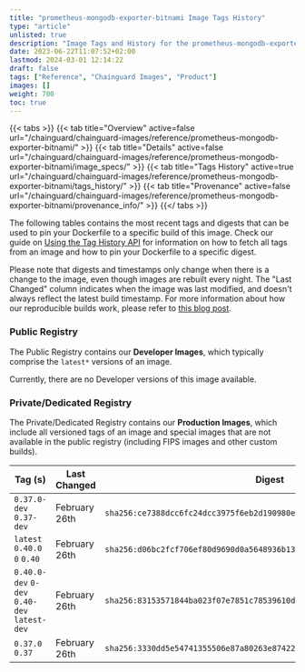 ```yaml
---
title: "prometheus-mongodb-exporter-bitnami Image Tags History"
type: "article"
unlisted: true
description: "Image Tags and History for the prometheus-mongodb-exporter-bitnami Chainguard Image"
date: 2023-06-22T11:07:52+02:00
lastmod: 2024-03-01 12:14:22
draft: false
tags: ["Reference", "Chainguard Images", "Product"]
images: []
weight: 700
toc: true
---
```


{{< tabs >}}
{{< tab title="Overview" active=false url="/chainguard/chainguard-images/reference/prometheus-mongodb-exporter-bitnami/" >}}
{{< tab title="Details" active=false url="/chainguard/chainguard-images/reference/prometheus-mongodb-exporter-bitnami/image_specs/" >}}
{{< tab title="Tags History" active=true url="/chainguard/chainguard-images/reference/prometheus-mongodb-exporter-bitnami/tags_history/" >}}
{{< tab title="Provenance" active=false url="/chainguard/chainguard-images/reference/prometheus-mongodb-exporter-bitnami/provenance_info/" >}}
{{</ tabs >}}

The following tables contains the most recent tags and digests that can be used to pin your Dockerfile to a specific build of this image. Check our guide on [Using the Tag History API](/chainguard/chainguard-images/using-the-tag-history-api/) for information on how to fetch all tags from an image and how to pin your Dockerfile to a specific digest.

Please note that digests and timestamps only change when there is a change to the image, even though images are rebuilt every night. The "Last Changed" column indicates when the image was last modified, and doesn't always reflect the latest build timestamp. For more information about how our reproducible builds work, please refer to [this blog post](https://www.chainguard.dev/unchained/reproducing-chainguards-reproducible-image-builds).

### Public Registry
The Public Registry contains our **Developer Images**, which typically comprise the `latest*` versions of an image.

Currently, there are no Developer versions of this image available.

### Private/Dedicated Registry
The Private/Dedicated Registry contains our **Production Images**, which include all versioned tags of an image and special images that are not available in the public registry (including FIPS images and other custom builds).

| Tag (s)                                       | Last Changed  | Digest                                                                    |
|-----------------------------------------------|---------------|---------------------------------------------------------------------------|
|  `0.37.0-dev` `0.37-dev`                      | February 26th | `sha256:ce7388dcc6fc24dcc3975f6eb2d190980e3d1c297320eb59b75442381be40f4d` |
|  `latest` `0.40.0` `0` `0.40`                 | February 26th | `sha256:d06bc2fcf706ef80d9690d0a5648936b1371cda30653b5b91c418f6202733969` |
|  `0.40.0-dev` `0-dev` `0.40-dev` `latest-dev` | February 26th | `sha256:83153571844ba023f07e7851c78539610d2f5bec421964c7d21871bd6f04a654` |
|  `0.37.0` `0.37`                              | February 26th | `sha256:3330dd5e54741355506e87a80263e87422ee1ce088555d80a8c3201ba0112025` |

